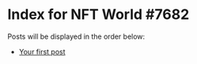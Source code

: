# Index for NFT World #7682
Posts will be displayed in the order below:

- [Your first post](./001-first.md)

